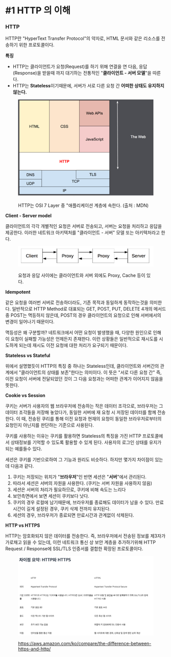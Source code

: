 # #1 HTTP 의 이해

### HTTP

HTTP란 "HyperText Transfer Protocol"의 약자로, HTML 문서와 같은 리소스를 전송하기 위한 프로토콜이다.&#x20;

**특징**

* HTTP는 클라이언트가 요청(Request)를 하기 위해 연결을 연 다음, 응답(Response)을 받을때 까지 대기하는 전통적인 "**클라이언트 - 서버 모델**"을 따른다.
* HTTP는 **Stateless**이기때문에, 서버가 서로 다른 요청 간 **어떠한 상태도 유지하지 않는다.**

<figure><img src="../.gitbook/assets/image.png" alt=""><figcaption><p>HTTP는 OSI 7 Layer 중 "애플리케이션 계층에 속한다. (출처 : MDN)</p></figcaption></figure>



**Client - Server model**

클라이언트의 각각 개별적인 요청은 서버로 전송되고, 서버는 요청을 처리하고 응답을 제공한다. 이러한 네트워크 아키텍처를 "클라이언트 - 서버" 모델 또는 아키텍처라고 한다.

<figure><img src="../.gitbook/assets/image (3).png" alt=""><figcaption><p>요청과 응답 사이에는 클라이언트와 서버 외에도 Proxy, Cache 등이 있다.</p></figcaption></figure>



**Idempotent**

같은 요청을 여러번 서버로 전송하더라도, 기존 목적과 동일하게 동작하는것을 의미한다. 일반적으로 HTTP Method로 대표되는 GET, POST, PUT, DELETE 4개의 메서드 중 POST는 멱등하지 않은데, POST의 경우 클라이언트의 요청으로 인해 서버에서의 변경이 일어나기 때문이다.

멱등성은 왜 구분할까? 네트워크에서 어떤 요청이 발생했을 때, 다양한 원인으로 인해 이 요청이 실패할 가능성은 언제든지 존재한다. 이런 상황들은 일반적으로 재시도를 시도하게 되는데 재시도 이전 요청에 대한 처리가 요구되기 때문이다.



**Stateless vs Stateful**

위에서 설명했듯이 HTTP의 특징 중 하나는 Stateless인데, 클라이언트와 서버간의 관계에서 "클라이언트의 상태를 보존"한다는 의미이다. 이 뜻은 "서로 다른 요청 간" 즉, 이전 요청이 서버에 전달되었던 것이 그 다음 요청과는 어떠한 관계가 이어지지 않음을 뜻한다.



**Cookie vs Session**

쿠키는 서버가 사용자의 웹 브라우저에 전송하는 작은 데이터 조각으로, 브라우저는 그 데이터 조각들을 저장해 놓았다가, 동일한 서버에 재 요청 시 저장된 데이터를 함께 전송한다. 이 때, 전송된 쿠리를 통해 이전 요청과 현재의 요청이 동일한 브라우저로부터의 요청인지 아닌지를 판단하는 기준으로 사용된다.

쿠키를 사용하는 이유는 쿠키를 활용하면 Stateless의 특징을 가진 HTTP 프로토콜에서 상태정보를 기억할 수 있도록 활용할 수 있게 된다. 사용자의 로그인 상태를 유지가 되는 예를들수 있다.

세션은 쿠키를 기반으로하여 그 기능과 원리도 비슷하다. 하지만 몇가지 차이점이 있는데 다음과 같다.

1. 쿠키는 저장되는 위치가 "**브라우저**"인 반면 세션은 "**서버**"에서 관리된다.&#x20;
2. 따라서 세션은 서버의 자원을 사용한다. (쿠키는 서버 자원을 사용하지 않음)
3. 세션은 서버의 처리가 필요하므로, 쿠키에 비해 속도는 느리다
4. 보안측면에서 보면 세션이 쿠키보다 낫다.
5. 쿠키의 경우 로컬에 남기때문에, 브라우저를 종료해도 데이터가 남을 수 있다. 만료시간이 길게 설정된 경우, 쿠키 삭제 전까지 유지된다.
6. 세션의 경우, 브라우저가 종료되면 만료시간과 관계없이 삭제된다.



**HTTP vs HTTPS**

HTTP는 암호화되지 않은 데이터를 전송한다. 즉, 브라우저에서 전송된 정보를 제3자가 가로채고 읽을 수 있는데, 이런 네트워크 통신 상 보안 계층을 추가하기위해 HTTP Request / Response에 SSL/TLS 인증서를 결합한 확장된 프로토콜이다.

<figure><img src="../.gitbook/assets/image (4).png" alt=""><figcaption><p><a href="https://aws.amazon.com/ko/compare/the-difference-between-https-and-http/">https://aws.amazon.com/ko/compare/the-difference-between-https-and-http/</a></p></figcaption></figure>





